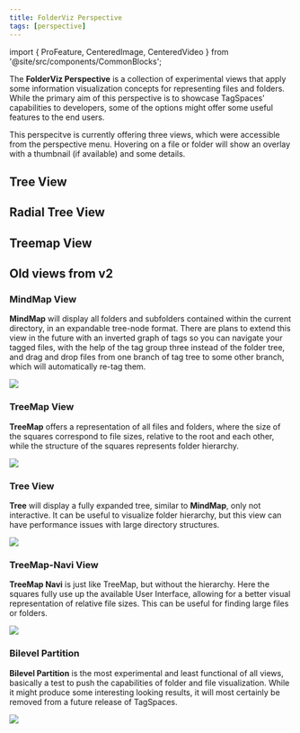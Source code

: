```yaml
---
title: FolderViz Perspective
tags: [perspective]
---
```


import { ProFeature, CenteredImage, CenteredVideo } from '@site/src/components/CommonBlocks';

<ProFeature />

The **FolderViz Perspective** is a collection of experimental views that apply some information visualization concepts for representing files and folders. While the primary aim of this perspective is to showcase TagSpaces' capabilities to developers, some of the options might offer some useful features to the end users.

This perspecitve is currently offering three views, which were accessible from the perspective menu. Hovering on a file or folder will show an overlay with a thumbnail (if available) and some details.

## Tree View

<CenteredImage
    caption="Screenshot of the tree view"
    src="/media/folderviz/folderviz-tree.png"
    showCaption
  />

## Radial Tree View

<CenteredVideo
    caption="Short movie showing the radial tree visualization"
    src="/media/folderviz/folderviz-radial.mp4"
    posterUrl="/media/folderviz/folderviz-radial-poster.jpg"
    maxWidth="90%"
    autoPlay
    showCaption
  />

## Treemap View

<CenteredImage
    caption="Screenshot of the treemap view"
    src="/media/folderviz/folderviz-treemap.png"
    showCaption
  />

## Old views from v2

### MindMap View

**MindMap** will display all folders and subfolders contained within the current directory, in an expandable tree-node format. There are plans to extend this view in the future with an inverted graph of tags so you can navigate your tagged files, with the help of the tag group three instead of the folder tree, and drag and drop files from one branch of tag tree to some other branch, which will automatically re-tag them.

![](/media/folderviz/folderviz-mindmap.png)

### TreeMap View

**TreeMap** offers a representation of all files and folders, where the size of the squares correspond to file sizes, relative to the root and each other, while the structure of the squares represents folder hierarchy.

![](/media/folderviz/folderviz-treemap-view.png)

### Tree View

**Tree** will display a fully expanded tree, similar to **MindMap**, only not interactive. It can be useful to visualize folder hierarchy, but this view can have performance issues with large directory structures.

![](/media/folderviz/folderviz-tree-view.png)

### TreeMap-Navi View

**TreeMap Navi** is just like TreeMap, but without the hierarchy. Here the squares fully use up the available User Interface, allowing for a better visual representation of relative file sizes. This can be useful for finding large files or folders.

![](/media/folderviz/folderviz-treemap-navi.png)

### Bilevel Partition

**Bilevel Partition** is the most experimental and least functional of all views, basically a test to push the capabilities of folder and file visualization. While it might produce some interesting looking results, it will most certainly be removed from a future release of TagSpaces.

![](/media/folderviz/bilevel-partition.png)

